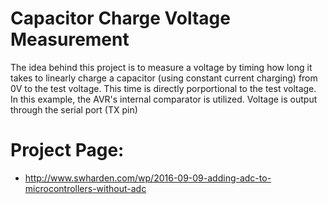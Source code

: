 # Capacitor Charge Voltage Measurement
The idea behind this project is to measure a voltage by timing how long it takes to linearly charge a capacitor (using constant current charging) from 0V to the test voltage. This time is directly porportional to the test voltage. In this example, the AVR's internal comparator is utilized. Voltage is output through the serial port (TX pin)

# Project Page:
* http://www.swharden.com/wp/2016-09-09-adding-adc-to-microcontrollers-without-adc
